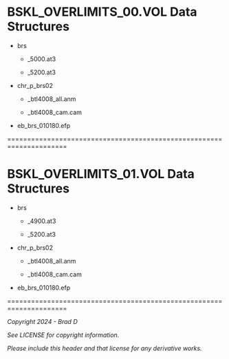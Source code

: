 # BSKL_OVERLIMITS_00.VOL Data Structures

* brs

	* _5000.at3

	* _5200.at3

* chr_p_brs02

	* _btl4008_all.anm

	* _btl4008_cam.cam

* eb_brs_010180.efp

=====================================================================
# BSKL_OVERLIMITS_01.VOL Data Structures

* brs

	* _4900.at3

	* _5200.at3

* chr_p_brs02

	* _btl4008_all.anm

	* _btl4008_cam.cam

* eb_brs_010180.efp

=====================================================================

*Copyright 2024 - Brad D*

*See LICENSE for copyright information.*

*Please include this header and that license for any derivative works.*